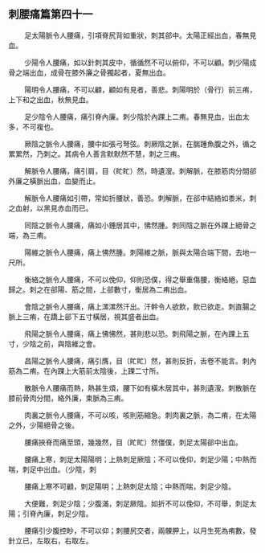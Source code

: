 ## 刺腰痛篇第四十一

<p>&emsp;&emsp;
足太陽脈令人腰痛，引項脊尻背如重狀，刺其郤中。太陽正經出血，春無見血。
</p>
<p>&emsp;&emsp;
少陽令人腰痛，如以針刺其皮中，循循然不可以俯仰，不可以顧。刺少陽成骨之端出血，成骨在膝外廉之骨獨起者，夏無出血。
</p>
<p>&emsp;&emsp;
陽明令人腰痛，不可以顧，顧如有見者，善悲。刺陽明於（骨行）前三痏，上下和之出血，秋無見血。
</p>
<p>&emsp;&emsp;
足少陰令人腰痛，痛引脊內廉。刺少陰於內踝上二痏。春無見血，出血太多，不可複也。
</p>
<p>&emsp;&emsp;
厥陰之脈令人腰痛，腰中如張弓弩弦。刺厥陰之脈，在腨踵魚腹之外，循之累累然，乃刺之。其病令人善言默默然不慧，刺之三痏。
</p>
<p>&emsp;&emsp;
解脈令人腰痛，痛引肩，目（盳盳）然，時遺溲。刺解脈，在膝筋肉分間郤外廉之橫脈出血，血變而止。
</p>
<p>&emsp;&emsp;
解脈令人腰痛如引帶，常如折腰狀，善恐。刺解脈，在郤中結絡如黍米，刺之血射，以黑見赤血而已。
</p>
<p>&emsp;&emsp;
同陰之脈令人腰痛，痛如小錘居其中，怫然腫。刺同陰之脈在外踝上絕骨之端，為三痏。
</p>
<p>&emsp;&emsp;
陽維之脈令人腰痛，痛上怫然腫。刺陽維之脈，脈與太陽合端下間，去地一尺所。
</p>
<p>&emsp;&emsp;
衡絡之脈令人腰痛，不可以俛仰，仰則恐僕，得之舉重傷腰，衡絡絕，惡血歸之。刺之在郤陽、筋之間，上郤數寸，衡居為二痏出血。
</p>
<p>&emsp;&emsp;
會陰之脈令人腰痛，痛上漯漯然汗出。汗幹令人欲飲，飲已欲走。刺直腸之脈上三痏，在蹻上郤下五寸橫居，視其盛者出血。
</p>
<p>&emsp;&emsp;
飛陽之脈令人腰痛，痛上怫怫然，甚則悲以恐。刺飛陽之脈，在內踝上五寸，少陰之前，與陰維之會。
</p>












<p>&emsp;&emsp;
昌陽之脈令人腰痛，痛引膺，目（盳盳）然，甚則反折，舌卷不能言。刺內筋為二痏。在內踝上大筋前太陰後，上踝二寸所。
</p>
<p>&emsp;&emsp;
散脈令人腰痛而熱，熱甚生煩，腰下如有橫木居其中，甚則遺溲。刺散脈在膝前骨肉分間，絡外廉，束脈為三痏。
</p>
<p>&emsp;&emsp;
肉裏之脈令人腰痛，不可以咳，咳則筋縮急。刺肉裏之脈，為二痏，在太陽之外，少陽絕骨之後。
</p>
<p>&emsp;&emsp;
腰痛挾脊而痛至頭，幾幾然，目（盳盳）然僵僕，刺足太陽郤中出血。
</p>
<p>&emsp;&emsp;
腰痛上寒，刺足太陽陽明；上熱刺足厥陰；不可以俛仰，刺足少陽；中熱而喘，刺足中出血。（少陰，刺
</p>
<p>&emsp;&emsp;
腰痛上寒不可顧，刺足陽明；上熱刺足太陰；中熱而喘，刺足少陰。
</p>
<p>&emsp;&emsp;
大便難，刺足少陰；少腹滿，刺足厥陰。如折不可以俛仰，不可舉，刺足太陽；引脊內廉，刺足少陰。
</p>
<p>&emsp;&emsp;
腰痛引少腹控眇，不可以仰；刺腰尻交者，兩髁胛上，以月生死為痏數，發針立已，左取右，右取左。
</p>













